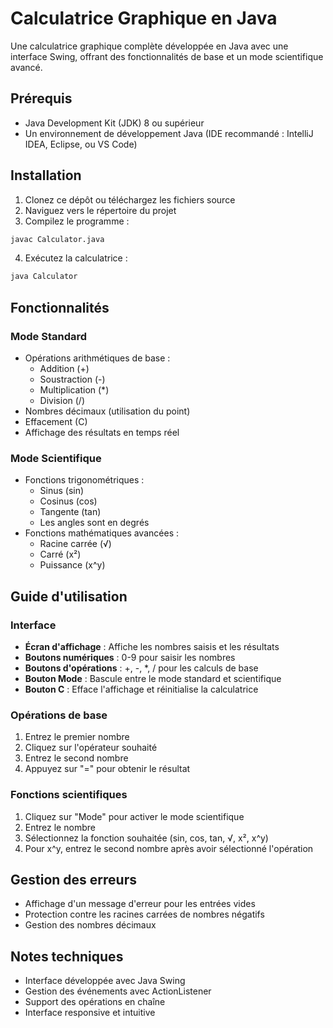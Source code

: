 # Calculatrice Graphique en Java

Une calculatrice graphique complète développée en Java avec une interface Swing, offrant des fonctionnalités de base et un mode scientifique avancé.

## Prérequis

- Java Development Kit (JDK) 8 ou supérieur
- Un environnement de développement Java (IDE recommandé : IntelliJ IDEA, Eclipse, ou VS Code)

## Installation

1. Clonez ce dépôt ou téléchargez les fichiers source
2. Naviguez vers le répertoire du projet
3. Compilez le programme :
```bash
javac Calculator.java
```
4. Exécutez la calculatrice :
```bash
java Calculator
```

## Fonctionnalités

### Mode Standard
- Opérations arithmétiques de base :
  - Addition (+)
  - Soustraction (-)
  - Multiplication (*)
  - Division (/)
- Nombres décimaux (utilisation du point)
- Effacement (C)
- Affichage des résultats en temps réel

### Mode Scientifique
- Fonctions trigonométriques :
  - Sinus (sin)
  - Cosinus (cos)
  - Tangente (tan)
  - Les angles sont en degrés
- Fonctions mathématiques avancées :
  - Racine carrée (√)
  - Carré (x²)
  - Puissance (x^y)

## Guide d'utilisation

### Interface
- **Écran d'affichage** : Affiche les nombres saisis et les résultats
- **Boutons numériques** : 0-9 pour saisir les nombres
- **Boutons d'opérations** : +, -, *, / pour les calculs de base
- **Bouton Mode** : Bascule entre le mode standard et scientifique
- **Bouton C** : Efface l'affichage et réinitialise la calculatrice

### Opérations de base
1. Entrez le premier nombre
2. Cliquez sur l'opérateur souhaité
3. Entrez le second nombre
4. Appuyez sur "=" pour obtenir le résultat

### Fonctions scientifiques
1. Cliquez sur "Mode" pour activer le mode scientifique
2. Entrez le nombre
3. Sélectionnez la fonction souhaitée (sin, cos, tan, √, x², x^y)
4. Pour x^y, entrez le second nombre après avoir sélectionné l'opération

## Gestion des erreurs
- Affichage d'un message d'erreur pour les entrées vides
- Protection contre les racines carrées de nombres négatifs
- Gestion des nombres décimaux

## Notes techniques
- Interface développée avec Java Swing
- Gestion des événements avec ActionListener
- Support des opérations en chaîne
- Interface responsive et intuitive
